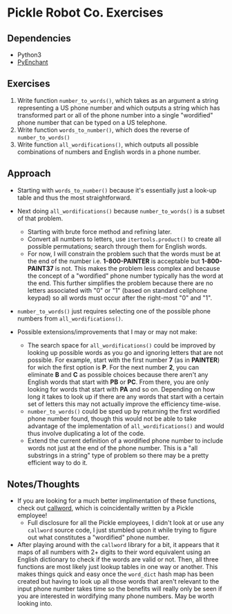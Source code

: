 # Pickle Robot Co. Exercises

## Dependencies
- Python3
- [PyEnchant](https://pypi.org/project/pyenchant/)

## Exercises
1. Write function `number_to_words()`, which takes as an argument a string representing a US phone number and which outputs a string which has transformed part or all of the phone number into a single "wordified" phone number that can be typed on a US telephone.
2. Write function `words_to_number()`, which does the reverse of `number_to_words()`
3. Write function `all_wordifications()`, which outputs all possible combinations of numbers and English words in a phone number.

## Approach
- Starting with `words_to_number()` because it's essentially just a look-up table and thus the most straightforward. 
- Next doing `all_wordifications()` because `number_to_words()` is a subset of that problem.
  - Starting with brute force method and refining later. 
  - Convert all numbers to letters, use `itertools.product()` to create all possible permutations; search through them for English words.
  - For now, I will constrain the problem such that the words must be at the end of the number i.e. **1-800-PAINTER** is acceptable but **1-800-PAINT37** is not. This makes the problem less complex and because the concept of a "wordified" phone number typically has the word at the end. This further simplifies the problem because there are no letters associated with "0" or "1" (based on standard cellphone keypad) so all words must occur after the right-most "0" and "1".
- `number_to_words()` just requires selecting one of the possible phone numbers from `all_wordifications()`.

- Possible extensions/improvements that I may or may not make:
  - The search space for `all_wordifications()` could be improved by looking up possible words as you go and ignoring letters that are not possible. For example, start with the first number **7** (as in **PAINTER**) for wich the first option is **P**. For the next number **2**, you can eliminate **B** and **C** as possible choices because there aren't any English words that start with **PB** or **PC**. From there, you are only looking for words that start with **PA** and so on. Depending on how long it takes to look up if there are any words that start with a certain set of letters this may not actually improve the efficiency time-wise.
  - `number_to_words()` could be sped up by returning the first wordified phone number found, though this would not be able to take advantage of the implementation of `all_wordifications()` and would thus involve duplicating a lot of the code.
  - Extend the current definition of a wordified phone number to include words not just at the end of the phone number. This is a "all substrings in a string" type of problem so there may be a pretty efficient way to do it.

## Notes/Thoughts
- If you are looking for a much better implimentation of these functions, check out [callword](https://pypi.org/project/callword/), which is coincidentally written by a Pickle employee!
  - Full disclosure for all the Pickle employees, I didn't look at or use any `callword` source code, I just stumbled upon it while trying to figure out what constitutes a "wordified" phone number.
- After playing around with the `callword` library for a bit, it appears that it maps of all numbers with 2+ digits to their word equivalent using an English dictionary to check if the words are valid or not. Then, all three functions are most likely just lookup tables in one way or another. This makes things quick and easy once the `word_dict` hash map has been created but having to look up all those words that aren't relevant to the input phone number takes time so the benefits will really only be seen if you are interested in wordifying many phone numbers. May be worth looking into.